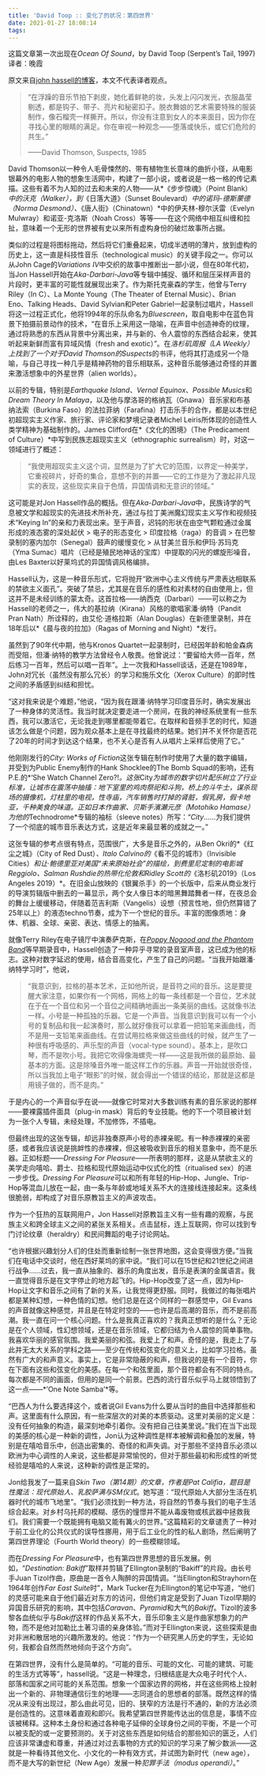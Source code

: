 ```yaml
---
title: 'David Toop :: 变化了的状况：第四世界'
date: 2021-01-27 18:08:14
tags:
---
```


这篇文章第一次出现在*Ocean Of Sound*，by David Toop (Serpent’s Tail, 1997) 译者：晚霞

原文来自[john hassell的博客](https://jonhassell.com/toop/)，本文不代表译者观点。

> “在浮躁的音乐节拍下剥皮，她化着鲜艳的妆，头发上闪闪发光，衣服晶莹剔透，都是钩子、带子、亮片和秘密扣子。脱衣舞娘的艺术需要特殊的服装制作，像石榴壳一样撕开。所以，你没有注意到女人的本来面目，因为你在寻找心里的眼睛的满足。你在审视一种观念——堕落或快乐，或它们危险的共生。”
>
> ——David Thomson, Suspects, 1985

David Thomson以一种令人毛骨悚然的、带有植物生长意味的曲折小径，从电影银幕外的电影人物的想象生活网中，构建了一部小说，或者说是一格一格的传记素描。这些有着不为人知的过去和未来的人物——从*《步步惊魂》（Point Blank）*中的沃克（Walker），到*《日落大道》（Sunset Boulevard）*中的诺玛-德斯蒙德（Norma Desmond）、*《唐人街》（Chinatown）*中的伊夫林-穆尔沃雷（Evelyn Mulwray）和诺亚-克洛斯（Noah Cross）等等——在这个网络中相互纠缠和拉扯，意味着一个无形的世界被有史以来所有虚构身份的破烂故事所占据。

类似的过程是将图标拖动，然后将它们重叠起来，切成半透明的薄片，放到虚构的历史上，这一直是科技性音乐（technological music）的关键手段之一。你可以从John Cage的*Variations IV*中交织的故事中推断出一部小说，但在80年代初，当Jon Hassell开始在*Aka-Darbari-Java*等专辑中捕捉、循环和层压采样声音的片段时，更丰富的可能性就展现出来了。作为斯托克豪森的学生，他曾与Terry Riley（In C）、La Monte Young（The Theater of Eternal Music）、Brian Eno、Talking Heads、David Sylvian和Peter Gabriel一起录制过唱片，Hassell将这一过程正式化，他将1994年的乐队命名为*Bluescreen*，取自电影中在蓝色背景下拍摄前景动作的技术，“在音乐上采用这一隐喻，在声音中创造神奇的纹理，通过将熟悉的东西从背景中分离出来，并与新的、令人震惊的东西结合起来，使其听起来新鲜而富有异域风情（fresh and exotic）”。在*洛杉矶周报（LA Weekly）*上找到了一个对于David Thomson的*Suspects*的书评，他将其打造成另一个隐喻，与自己寻找一种几乎是精神药物的音乐相联系，这种音乐能够通过奇怪的并置来激活想象中的外星世界（alien worlds）。

以前的专辑，特别是*Earthquake Island*、*Vernal Equinox*、*Possible Musics*和*Dream Theory In Malaya*，以及他与摩洛哥的格纳瓦（Gnawa）音乐家和布基纳法索（Burkina Faso）的法拉菲纳（Farafina）打击乐手的合作，都是以本世纪初超现实主义作家、旅行家、评论家和梦境记录者Michel Leiris所体现的创造性人类学精神为基础制作的。James Clifford在*《文化的困境》（The Predicament of Culture）*中写到民族志超现实主义（ethnographic surrealism）时，对这一领域进行了概述：

> “我使用超现实主义这个词，显然是为了扩大它的范围，以界定一种美学，它重视碎片，好奇的集合，意想不到的并置——它的工作是为了激起非凡现实的表现，这些现实来自于色情，异国情调和无意识的领域。”

这可能是对Jon Hassell作品的概括。但在*Aka-Darbari-Java*中，民族诗学的气息被文学和超现实的先进技术所补充，通过与拉丁美洲魔幻现实主义写作和视频技术“Keying In”的亲和力表现出来。至于声音，迟钝的形状在由空气颗粒通过金属形成的液态雾的深处起伏 > 电子的形态变化 > 印度拉格（raga）的音调 > 在巴黎录制的塞内加尔（Senegal）鼓声的缓慢变化 > 从甘美兰音乐和伊玛·苏玛克（Yma Sumac）唱片（已经是殖民地神话的宝库）中提取的闪光的螺旋形噪音，由Les Baxter以好莱坞式的异国情调风格编排。

Hassell认为，这是一种音乐形式，它将抛开“欧洲中心主义传统与严肃表达相联系的禁欲主义面孔”。突破了禁忌，尤其是在音乐的感性和对素材的自由使用上，但这并不是未经训练的蒙太奇。这首拉格——纳西克（Darbari）——可以称之为Hassell的老师之一，伟大的基拉纳（Kirana）风格的歌唱家潘·纳特（Pandit Pran Nath）所诠释的，由艾伦·道格拉斯（Alan Douglas）在新德里录制，并在18年后以*《晨与夜的拉加》（Ragas of Morning and Night）*发行。

虽然到了90年代中期，他与Kronos Quartet一起录制时，已经因年龄和帕金森病而受阻，但潘·纳特的教学方法曾经令人敬畏。他曾说过：“要留给大师一百年，然后练习一百年，然后可以唱一百年”。上一次我和Hassell谈话，还是在1989年，John对冗长（虽然没有那么冗长）的学习和施乐文化（Xerox Culture）的即时性之间的矛盾感到纠结和担忧。

“这对我来说是个难题，”他说，“因为我在跟潘·纳特学习印度音乐时，确实发展出了一种身体的灵活性。我当时就决定要走进一个房间，在我的神经系统里有一些东西，我可以激活它，无论我走到哪里都能带着它。在取样和音频手艺的时代，知道该怎么做是个问题，因为观众基本上是在寻找最终的结果。她们并不关怀你是否花了20年的时间才到达这个结果，也不关心是否有人从唱片上采样后使用了它。”

他刚刚发行的*City: Works of Fiction*这张专辑在制作时使用了大量的数字编辑，并受到为Public Enemy制作的Hank Shocklee的The Bomb Squad的影响，还有P.E.的*‘She Watch Channel Zero?!*。这张*City*为城市的数字切片配乐树立了行业标准，让城市在震荡中抽搐：地下室里的鸡肉祭祀和斗狗，桥上的斗牛士，谋杀现场的摄像机，灯柱里的电视，性寺庙，汽车销售时打掉的肾脏，假乳房，假卡地亚，千种美食的味道。正如日本作曲家、贝斯手濱瀬元彦（Motohiko Hamase）为他的*Technodrome*专辑的袖标（sleeve notes）所写：“*City*……为我们提供了一个彻底的城市音乐表达方式，这是近年来最显著的成就之一。”

这张专辑的参考点很有特点，范围很广，大多是音乐之外的，从Ben Okri的*《红尘之城》（City of Red Dust）*、Italo Calvino的*《看不见的城市》（Invisible Cities）*和让·鲍德里亚对美国“未来原始社会”的描绘，到费里尼定制的电影城Reggiolo、Salman Rushdie的热带化伦敦和Ridley Scott的*《洛杉矶2019》（Los Angeles 2019）*。在旧金山放映的《银翼杀手》的一个长版中，后来从商业发行的导演剪辑版中删去的一幕显示，两个女人像日本的暗黑舞踏舞者一样，在夜总会的舞台上缓缓移动，伴随着范吉利斯（Vangelis）设想（预言性地，但仍然算错了25年以上）的液态techno节奏，成为下一个世纪的音乐。丰富的图像质地：身体、机器、全球、亲密、表达、情感上的抽离。

就像Terry Riley在电子镜厅中演奏萨克斯，在[*Poppy Nogood and the Phantom Band*](https://www.youtube.com/watch?v=mgIT5xh1nJE)等早期录音中，Hassell创造了一种异乎寻常的录音室声音，这已成为他的标志。这种对数字延迟的使用，结合音高变化，产生了自己的问题。“当我开始跟潘·纳特学习时”，他说，

> “我意识到，拉格的基本艺术，正如他所说，是音符之间的音乐。这是要提醒大家注意，如果你有一个网格，网格上的每一条线都是一个音位，艺术就在于在一个音位和另一个音位之间精确地画出一条美丽的曲线。这就像书法一样。小号是一种孤独的乐器。它是一个声音。当我意识到我可以有一个小号的复制品和我一起演奏时，那么就好像我可以拿着一把铅笔来画曲线，而不是用一支铅笔来画曲线。在尝试用拉格来做这些曲线的时候，就产生了一种很有呼吸感的、声乐型的声音（vocal-type sound）。基本上，是吹口琴，而不是吹小号。我把它吹得像海螺壳一样——这是我所做的最原始、最基本的方面。这是除嗓音外唯一能这样工作的乐器。声音一开始就很奇怪，所以当我加上电子“眼影”的时候，就会得出一个错误的结论，那就是这都是用镜子做的，而不是肉。”

于是内心的一个声音似乎在说——就像它时常对大多数训练有素的音乐家说的那样——要裸露插件面具（plug-in mask）背后的专业技能。他的下一个项目被计划为一张个人专辑，未经处理，不加修饰，不插电。

但最终出现的这张专辑，却远非独奏原声小号的赤裸亲昵。有一种赤裸裸的亲密感，或者我应该说是挑衅性的赤裸裸，但这被吸收到音乐的相关意象中，而不是乐器。正如标题——*Dressing For Pleasure*——所表明的那样，这是从禁欲主义的美学走向嘻哈、爵士、拉格和现代原始运动中仪式化的性（ritualised sex）的进一步步伐。*Dressing For Pleasure*可以和所有年轻的Hip-Hop、Jungle、Trip-Hop等混血儿放在一起，由一条与年龄或地域关系不大的连接线连接起来。这条线很脆弱，却构成了对音乐原教旨主义的声波攻击。

作为一个狂热的互联网用户，Jon Hassell对原教旨主义有一些有趣的观察，与民族主义和跨全球主义之间的紧张关系相关。点击鼠标，连上互联网，你可以找到专门讨论纹章（heraldry）和民间舞蹈的电子讨论网站。

“也许根据兴趣划分人们的住处而重新绘制一张世界地图，这会变得很方便。”当我们在电话中交谈时，他在西好莱坞的家中说。“我们可以在15世纪和21世纪之间进行战争……过去，我一直从抽象的、器乐的角度出发，音乐是表演的金属语言。我一直觉得音乐是在文字停止的地方起飞的。Hip-Hop改变了这一点，因为Hip-Hop让文字和音乐之间有了新的关系，让我觉得更舒服。同时，我做过的每张唱片都是某种幻想，一种色情的幻想。他们总是在这个同样的一群感觉中，Gil Evans的声音就像这种感觉，并且是在特定时空的——也许是后高潮的音乐，而不是前高潮。我一直在问一个核心问题。什么是我真正喜欢的？我真正想听的是什么？无论是在个人领域，性幻想领域，还是在音乐领域，它都归结为令人震惊的简单事物。我喜欢华丽的感官氛围。我爱美丽的和弦。我爱上了和声。奇怪的是，我走上了与此并无太大关系的学科之路——至少在传统和弦变化的意义上，比如学习拉格。虽然有广大的和声意义。事实上，它是非常隐蔽的和声，但我说的是有一个音符，你在下面有这些和弦变化的美感。在每一个和弦里面，那个音符都会有不同的特点。每次都是不同的画面，但用的是同一个前景。巴西的流行音乐似乎马上就领悟到了这一点——*’One Note Samba’*等。

“巴西人为什么要选择这个，或者说Gil Evans为什么要从当时的曲目中选择那些和声。这里面有什么原因，有一些深层次的对美的本质驱动。这里对美丽的定义是：没有任何抽象的构造，最深刻地牵引着你。没有把自己往美里说。”我们在当下出现的美感的核心是一种新的调性，Jon认为这种调性是样本被解调和叠加的发展，特别是在嘻哈音乐中，创造出密集的、奇怪的和声失调。对于那些不坚持音乐必须以欧洲为中心调性的人来说，这些都是非常愉悦的，但对于那些最初和形成性的听觉经验是嘻哈的人来说，这种新的调性是正常的。

Jon给我发了一篇来自*Skin Two（第14期）*的文章，作者是Pat Califia，题目是*性魔法：现代原始人、乳胶萨满与SM仪式*。她写道：“现代原始人大部分生活在机器时代的城市飞地里”。“我们必须找到一种方法，将自然的节奏与我们的电子生活综合起来。对乡村乌托邦的模糊、感伤的憧憬并不能从毒废物或核武器中拯救我们。我们需要一个既能拥有电脑又能有篝火的世界。”这篇精彩的文章谴责了一种对于前工业化的公共仪式的误导性挪用，用于后工业化的性的私人剧场，然后阐明了第四世界理论（Fourth World theory）的一些模糊领域。

而在*Dressing For Pleasure*中，也有第四世界思想的音乐发展。例如，“*Destination: Bakiff*”取样并剪辑了Ellington录制的“Bakiff”的片段。由长号手Juan Tizol作曲，原曲是一首令人陶醉的异国情调。“当Ellington和Strayhorn在1964年创作*Far East Suite*时”，Mark Tucker在为Ellington的笔记中写道，“他们的灵感可能来自于他们最近对东方的访问，但他们肯定是受到了Juan Tizol早期的异国音乐研究的影响，其中包括*Caravan*、*Pyramid*和大气的*Bakiff*。Tizol的波多黎各血统似乎与*Bakiff*这样的作品关系不大，音乐印象主义是作曲家想象力的产物，而不是他对加勒比土著习语的亲身体验。”而对于Ellington来说，这些探索是由对非洲和散居地的兴趣所激发的。他说：“作为一个研究黑人历史的学生，无论如何，我都会自然而然地倾向于这个方向”。

在第四世界，没有什么是简单的。“可能的音乐、可能的文化、可能的建筑、可能的生活方式等等”，hassell说。“这是一种理念，归根结底是大众电子时代个人、部落和国家之间可能的关系范围。想象一个国家边界的网格，并在这些网格上投射出一个新的、非物理通信衍生的地理——志同道合的思想者的部落。既然这样的情况从来没有出现过，那么由此可见，旧的、狭窄的方法是行不通的，新的方法必须是创造性的。这意味着直观和即兴。我希望第四世界能传达出的信息是，事情不应该被稀释。这种本土身份和通过各种电子延伸的全球身份之间的平衡，不是一个可以被支配的或一定要预测的。关于对这些东西是如何结合的那些知识的匮乏，人们应该非常谦虚和尊重，并通过对过去事物的方式的知识的学习来了解少数派——这就是一种看待其他文化、小文化的一种有效方式，并试图为新时代（new age），而不是大写的新世纪（New Age）发展一种*犯罪手法（modus operandi）*。”